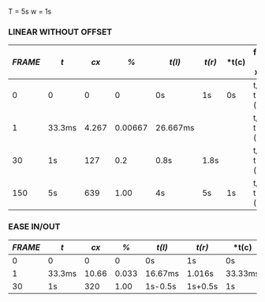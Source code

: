 T = 5s
w = 1s

### LINEAR WITHOUT OFFSET

| *FRAME* | *t*    | *cx*  | *%*     | *t(l)*   | *t(r)*  | *t(c)   | fn(t) => x,t0 |   |
| ------- | ------ | ----- | ------- | -------- | ------- | ------- | ------------- | - |
| 0       | 0      | 0     | 0       | 0s       | 1s      | 0s      | t/T t-%(w)    | ✓ |
| 1       | 33.3ms | 4.267 | 0.00667 | 26.667ms |         |         | t/T t-%(w)    | ✓ |
| 30      | 1s     | 127   | 0.2     | 0.8s     | 1.8s    |         | t/T t-%(w)    | ✓ |
| 150     | 5s     | 639   | 1.00    | 4s       | 5s      | 1s      | t/T t-%(w)    | ✓ |


### EASE IN/OUT

| *FRAME* | *t*    | *cx*  | *%*   | *t(l)*  | *t(r)*  | *t(c)   |
| ------- | ------ | ----- | ----- | ------- | ------- | ------- |
| 0       | 0      | 0     | 0     | 0s      | 1s      | 0s      |
| 1       | 33.3ms | 10.66 | 0.033 | 16.67ms | 1.016s  | 33.33ms |
| 30      | 1s     | 320   | 1.00  | 1s-0.5s | 1s+0.5s | 1s      |

